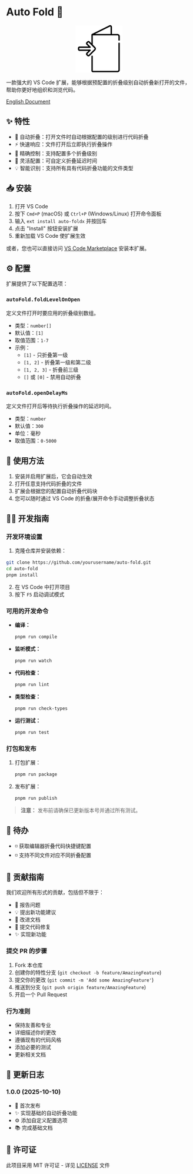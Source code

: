 # Auto Fold 📂

<div align="center">
  <img src="./images/auto-foldx.png" alt="Auto Fold Logo" width="128" height="128">
</div>

一款强大的 VS Code 扩展，能够根据预配置的折叠级别自动折叠新打开的文件，帮助你更好地组织和浏览代码。

[English Document](README.md)

## ✨ 特性

- 🚀 自动折叠：打开文件时自动根据配置的级别进行代码折叠
- ⚡️ 快速响应：文件打开后立即执行折叠操作
- 🎯 精确控制：支持配置多个折叠级别
- 🔧 灵活配置：可自定义折叠延迟时间
- 💡 智能识别：支持所有具有代码折叠功能的文件类型

## 📥 安装

1. 打开 VS Code
2. 按下 `Cmd+P` (macOS) 或 `Ctrl+P` (Windows/Linux) 打开命令面板
3. 输入 `ext install auto-foldx` 并按回车
4. 点击 "Install" 按钮安装扩展
5. 重新加载 VS Code 使扩展生效

或者，您也可以直接访问 [VS Code Marketplace](https://marketplace.visualstudio.com/items?itemName=ljt990218.auto-foldx) 安装本扩展。

## ⚙️ 配置

扩展提供了以下配置选项：

### `autoFold.foldLevelOnOpen`

定义文件打开时要应用的折叠级别数组。

- 类型：`number[]`
- 默认值：`[1]`
- 取值范围：`1-7`
- 示例：
  - `[1]` - 只折叠第一级
  - `[1, 2]` - 折叠第一级和第二级
  - `[1, 2, 3]` - 折叠前三级
  - `[]` 或 `[0]` - 禁用自动折叠

### `autoFold.openDelayMs`

定义文件打开后等待执行折叠操作的延迟时间。

- 类型：`number`
- 默认值：`300`
- 单位：毫秒
- 取值范围：`0-5000`

## 🚀 使用方法

1. 安装并启用扩展后，它会自动生效
2. 打开任意支持代码折叠的文件
3. 扩展会根据您的配置自动折叠代码块
4. 您可以随时通过 VS Code 的折叠/展开命令手动调整折叠状态

## 👨‍💻 开发指南

### 开发环境设置

1. 克隆仓库并安装依赖：

```bash
git clone https://github.com/yourusername/auto-fold.git
cd auto-fold
pnpm install
```

2. 在 VS Code 中打开项目
3. 按下 `F5` 启动调试模式

### 可用的开发命令

- **编译：**

  ```bash
  pnpm run compile
  ```

- **监听模式：**

  ```bash
  pnpm run watch
  ```

- **代码检查：**

  ```bash
  pnpm run lint
  ```

- **类型检查：**

  ```bash
  pnpm run check-types
  ```

- **运行测试：**
  ```bash
  pnpm run test
  ```

### 打包和发布

1. 打包扩展：

   ```bash
   pnpm run package
   ```

2. 发布扩展：
   ```bash
   pnpm run publish
   ```

> **注意：** 发布前请确保已更新版本号并通过所有测试。

## 🎯 待办

- ◽ 获取编辑器折叠代码快捷键配置
- ◽ 支持不同文件对应不同折叠配置

## 🤝 贡献指南

我们欢迎所有形式的贡献，包括但不限于：

- 🐛 报告问题
- 💡 提出新功能建议
- 📝 改进文档
- 🔧 提交代码修复
- ✨ 实现新功能

### 提交 PR 的步骤

1. Fork 本仓库
2. 创建你的特性分支 (`git checkout -b feature/AmazingFeature`)
3. 提交你的更改 (`git commit -m 'Add some AmazingFeature'`)
4. 推送到分支 (`git push origin feature/AmazingFeature`)
5. 开启一个 Pull Request

### 行为准则

- 保持友善和专业
- 详细描述你的更改
- 遵循现有的代码风格
- 添加必要的测试
- 更新相关文档

## 📝 更新日志

### 1.0.0 (2025-10-10)

- 🎉 首次发布
- ✨ 实现基础的自动折叠功能
- ⚙️ 添加自定义配置选项
- 📚 完成基础文档

## 📄 许可证

此项目采用 MIT 许可证 - 详见 [LICENSE](LICENSE) 文件
